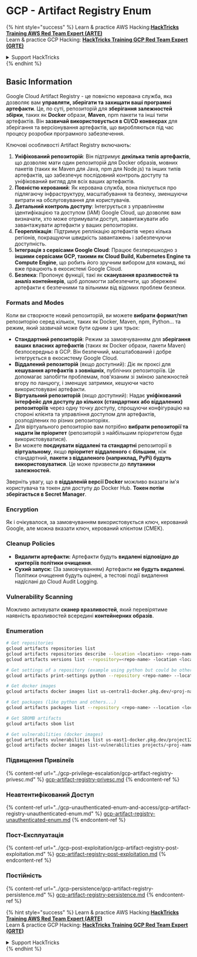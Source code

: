 # GCP - Artifact Registry Enum

{% hint style="success" %}
Learn & practice AWS Hacking:<img src="../../../.gitbook/assets/image (1) (1) (1).png" alt="" data-size="line">[**HackTricks Training AWS Red Team Expert (ARTE)**](https://training.hacktricks.xyz/courses/arte)<img src="../../../.gitbook/assets/image (1) (1) (1).png" alt="" data-size="line">\
Learn & practice GCP Hacking: <img src="../../../.gitbook/assets/image (2).png" alt="" data-size="line">[**HackTricks Training GCP Red Team Expert (GRTE)**<img src="../../../.gitbook/assets/image (2).png" alt="" data-size="line">](https://training.hacktricks.xyz/courses/grte)

<details>

<summary>Support HackTricks</summary>

* Check the [**subscription plans**](https://github.com/sponsors/carlospolop)!
* **Join the** 💬 [**Discord group**](https://discord.gg/hRep4RUj7f) or the [**telegram group**](https://t.me/peass) or **follow** us on **Twitter** 🐦 [**@hacktricks\_live**](https://twitter.com/hacktricks_live)**.**
* **Share hacking tricks by submitting PRs to the** [**HackTricks**](https://github.com/carlospolop/hacktricks) and [**HackTricks Cloud**](https://github.com/carlospolop/hacktricks-cloud) github repos.

</details>
{% endhint %}

## Basic Information

Google Cloud Artifact Registry - це повністю керована служба, яка дозволяє вам **управляти, зберігати та захищати ваші програмні артефакти**. Це, по суті, репозиторій для **зберігання залежностей збірки**, таких як **Docker** образи, **Maven**, npm пакети та інші типи артефактів. Він **зазвичай використовується в CI/CD конвеєрах** для зберігання та версіонування артефактів, що виробляються під час процесу розробки програмного забезпечення.

Ключові особливості Artifact Registry включають:

1. **Уніфікований репозиторій**: Він підтримує **декілька типів артефактів**, що дозволяє мати один репозиторій для Docker образів, мовних пакетів (таких як Maven для Java, npm для Node.js) та інших типів артефактів, що забезпечує послідовний контроль доступу та уніфікований вигляд для всіх ваших артефактів.
2. **Повністю керований**: Як керована служба, вона піклується про підлягаючу інфраструктуру, масштабування та безпеку, зменшуючи витрати на обслуговування для користувачів.
3. **Детальний контроль доступу**: Інтегрується з управлінням ідентифікацією та доступом (IAM) Google Cloud, що дозволяє вам визначати, хто може отримувати доступ, завантажувати або завантажувати артефакти у ваших репозиторіях.
4. **Геореплікація**: Підтримує реплікацію артефактів через кілька регіонів, покращуючи швидкість завантажень і забезпечуючи доступність.
5. **Інтеграція з сервісами Google Cloud**: Працює безперешкодно з **іншими сервісами GCP, такими як Cloud Build, Kubernetes Engine та Compute Engine**, що робить його зручним вибором для команд, які вже працюють в екосистемі Google Cloud.
6. **Безпека**: Пропонує функції, такі як **сканування вразливостей та аналіз контейнерів**, щоб допомогти забезпечити, що збережені артефакти є безпечними та вільними від відомих проблем безпеки.

### Formats and Modes

Коли ви створюєте новий репозиторій, ви можете **вибрати формат/тип** репозиторію серед кількох, таких як Docker, Maven, npm, Python... та режим, який зазвичай може бути одним з цих трьох:

* **Стандартний репозиторій**: Режим за замовчуванням для **зберігання ваших власних артефактів** (таких як Docker образи, пакети Maven) безпосередньо в GCP. Він безпечний, масштабований і добре інтегрується в екосистему Google Cloud.
* **Віддалений репозиторій** (якщо доступний): Діє як проксі для **кешування артефактів з зовнішніх**, публічних репозиторіїв. Це допомагає запобігти проблемам, пов'язаним зі зміною залежностей вгору по ланцюгу, і зменшує затримки, кешуючи часто використовувані артефакти.
* **Віртуальний репозиторій** (якщо доступний): Надає **уніфікований інтерфейс для доступу до кількох (стандартних або віддалених) репозиторіїв** через одну точку доступу, спрощуючи конфігурацію на стороні клієнта та управління доступом для артефактів, розподілених по різних репозиторіях.
* Для віртуального репозиторію вам потрібно **вибрати репозиторії та надати їм пріоритет** (репозиторій з найбільшим пріоритетом буде використовуватися).
* Ви можете **поєднувати віддалені та стандартні** репозиторії в **віртуальному**, якщо **пріоритет** **віддаленого** є **більшим**, ніж стандартний, **пакети з віддаленого (наприклад, PyPi) будуть використовуватися**. Це може призвести до **плутанини залежностей.**

Зверніть увагу, що в **віддаленій версії Docker** можливо вказати ім'я користувача та токен для доступу до Docker Hub. **Токен потім зберігається в Secret Manager**.

### Encryption

Як і очікувалося, за замовчуванням використовується ключ, керований Google, але можна вказати ключ, керований клієнтом (CMEK).

### Cleanup Policies

* **Видалити артефакти:** Артефакти будуть **видалені відповідно до критеріїв політики очищення**.
* **Сухий запуск:** (За замовчуванням) Артефакти **не будуть видалені**. Політики очищення будуть оцінені, а тестові події видалення надіслані до Cloud Audit Logging.

### Vulnerability Scanning

Можливо активувати **сканер вразливостей**, який перевірятиме наявність вразливостей всередині **контейнерних образів**.

### Enumeration
```bash
# Get repositories
gcloud artifacts repositories list
gcloud artifacts repositories describe --location <location> <repo-name>
gcloud artifacts versions list --repository=<repo-name> -location <location> --package <package-name>

# Get settings of a repository (example using python but could be other)
gcloud artifacts print-settings python --repository <repo-name> --location <location>

# Get docker images
gcloud artifacts docker images list us-central1-docker.pkg.dev/<proj-name>/<repo-name>

# Get packages (like python and others...)
gcloud artifacts packages list --repository <repo-name> --location <location>

# Get SBOMB artifacts
gcloud artifacts sbom list

# Get vulnerabilities (docker images)
gcloud artifacts vulnerabilities list us-east1-docker.pkg.dev/project123/repository123/someimage@sha256:49765698074d6d7baa82f
gcloud artifacts docker images list-vulnerabilities projects/<proj-name>/locations/<location>/scans/<scan-uuid>
```
### Підвищення Привілеїв

{% content-ref url="../gcp-privilege-escalation/gcp-artifact-registry-privesc.md" %}
[gcp-artifact-registry-privesc.md](../gcp-privilege-escalation/gcp-artifact-registry-privesc.md)
{% endcontent-ref %}

### Неавтентифікований Доступ

{% content-ref url="../gcp-unauthenticated-enum-and-access/gcp-artifact-registry-unauthenticated-enum.md" %}
[gcp-artifact-registry-unauthenticated-enum.md](../gcp-unauthenticated-enum-and-access/gcp-artifact-registry-unauthenticated-enum.md)
{% endcontent-ref %}

### Пост-Експлуатація

{% content-ref url="../gcp-post-exploitation/gcp-artifact-registry-post-exploitation.md" %}
[gcp-artifact-registry-post-exploitation.md](../gcp-post-exploitation/gcp-artifact-registry-post-exploitation.md)
{% endcontent-ref %}

### Постійність

{% content-ref url="../gcp-persistence/gcp-artifact-registry-persistence.md" %}
[gcp-artifact-registry-persistence.md](../gcp-persistence/gcp-artifact-registry-persistence.md)
{% endcontent-ref %}

{% hint style="success" %}
Learn & practice AWS Hacking:<img src="../../../.gitbook/assets/image (1) (1) (1).png" alt="" data-size="line">[**HackTricks Training AWS Red Team Expert (ARTE)**](https://training.hacktricks.xyz/courses/arte)<img src="../../../.gitbook/assets/image (1) (1) (1).png" alt="" data-size="line">\
Learn & practice GCP Hacking: <img src="../../../.gitbook/assets/image (2).png" alt="" data-size="line">[**HackTricks Training GCP Red Team Expert (GRTE)**<img src="../../../.gitbook/assets/image (2).png" alt="" data-size="line">](https://training.hacktricks.xyz/courses/grte)

<details>

<summary>Support HackTricks</summary>

* Check the [**subscription plans**](https://github.com/sponsors/carlospolop)!
* **Join the** 💬 [**Discord group**](https://discord.gg/hRep4RUj7f) or the [**telegram group**](https://t.me/peass) or **follow** us on **Twitter** 🐦 [**@hacktricks\_live**](https://twitter.com/hacktricks_live)**.**
* **Share hacking tricks by submitting PRs to the** [**HackTricks**](https://github.com/carlospolop/hacktricks) and [**HackTricks Cloud**](https://github.com/carlospolop/hacktricks-cloud) github repos.

</details>
{% endhint %}
